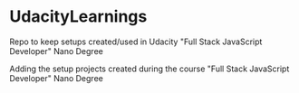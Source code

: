 # UdacityLearnings
Repo to keep setups created/used in Udacity "Full Stack JavaScript Developer" Nano Degree

Adding the setup projects created during the course "Full Stack JavaScript Developer" Nano Degree
